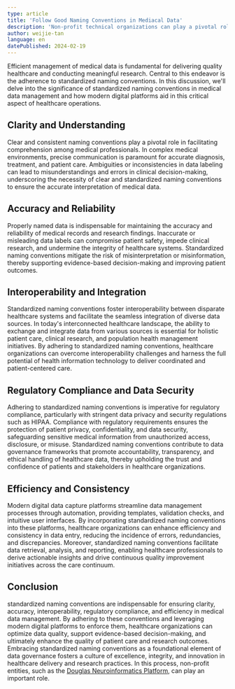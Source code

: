 ```yaml
---
type: article
title: 'Follow Good Naming Conventions in Mediacal Data'
description: 'Non-profit technical organizations can play a pivotal role in the healthcare sector, proposing collaborative solutions to align regulatory frameworks with the imperatives of innovation and efficiency.'
author: weijie-tan
language: en
datePublished: 2024-02-19
---
```


Efficient management of medical data is fundamental for delivering quality healthcare and conducting meaningful research. Central to this endeavor is the adherence to standardized naming conventions. In this discussion, we'll delve into the significance of standardized naming conventions in medical data management and how modern digital platforms aid in this critical aspect of healthcare operations.

## Clarity and Understanding

Clear and consistent naming conventions play a pivotal role in facilitating comprehension among medical professionals. In complex medical environments, precise communication is paramount for accurate diagnosis, treatment, and patient care. Ambiguities or inconsistencies in data labeling can lead to misunderstandings and errors in clinical decision-making, underscoring the necessity of clear and standardized naming conventions to ensure the accurate interpretation of medical data.

## Accuracy and Reliability

Properly named data is indispensable for maintaining the accuracy and reliability of medical records and research findings. Inaccurate or misleading data labels can compromise patient safety, impede clinical research, and undermine the integrity of healthcare systems. Standardized naming conventions mitigate the risk of misinterpretation or misinformation, thereby supporting evidence-based decision-making and improving patient outcomes.

## Interoperability and Integration

Standardized naming conventions foster interoperability between disparate healthcare systems and facilitate the seamless integration of diverse data sources. In today's interconnected healthcare landscape, the ability to exchange and integrate data from various sources is essential for holistic patient care, clinical research, and population health management initiatives. By adhering to standardized naming conventions, healthcare organizations can overcome interoperability challenges and harness the full potential of health information technology to deliver coordinated and patient-centered care.

## Regulatory Compliance and Data Security

Adhering to standardized naming conventions is imperative for regulatory compliance, particularly with stringent data privacy and security regulations such as HIPAA. Compliance with regulatory requirements ensures the protection of patient privacy, confidentiality, and data security, safeguarding sensitive medical information from unauthorized access, disclosure, or misuse. Standardized naming conventions contribute to data governance frameworks that promote accountability, transparency, and ethical handling of healthcare data, thereby upholding the trust and confidence of patients and stakeholders in healthcare organizations.

## Efficiency and Consistency

Modern digital data capture platforms streamline data management processes through automation, providing templates, validation checks, and intuitive user interfaces. By incorporating standardized naming conventions into these platforms, healthcare organizations can enhance efficiency and consistency in data entry, reducing the incidence of errors, redundancies, and discrepancies. Moreover, standardized naming conventions facilitate data retrieval, analysis, and reporting, enabling healthcare professionals to derive actionable insights and drive continuous quality improvement initiatives across the care continuum.

## Conclusion

standardized naming conventions are indispensable for ensuring clarity, accuracy, interoperability, regulatory compliance, and efficiency in medical data management. By adhering to these conventions and leveraging modern digital platforms to enforce them, healthcare organizations can optimize data quality, support evidence-based decision-making, and ultimately enhance the quality of patient care and research outcomes. Embracing standardized naming conventions as a foundational element of data governance fosters a culture of excellence, integrity, and innovation in healthcare delivery and research practices. In this process, non-profit entities, such as the [Douglas Neuroinformatics Platform](https://douglasneuroinformatics.ca/), can play an important role.
